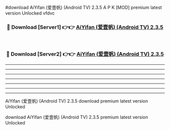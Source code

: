 #download AiYifan (爱壹帆) (Android TV) 2.3.5 A P K [MOD] premium latest version Unlocked vfdvc 



<div align="center">
<h3>🔴 Download [Server1] 👉👉 <a href="https://apkdownload2.web.app/">AiYifan (爱壹帆) (Android TV) 2.3.5</a></h3><br>

<h3>🔴 Download [Server2] 👉👉 <a href="https://apkdownload2.web.app/">AiYifan (爱壹帆) (Android TV) 2.3.5</a></h3>
</div>





----------------------------------------------------------

----------------------------------------------------------

----------------------------------------------------------

----------------------------------------------------------

----------------------------------------------------------

----------------------------------------------------------

----------------------------------------------------------

AiYifan (爱壹帆) (Android TV) 2.3.5 download premium latest version Unlocked

download AiYifan (爱壹帆) (Android TV) 2.3.5 premium latest version Unlocked
